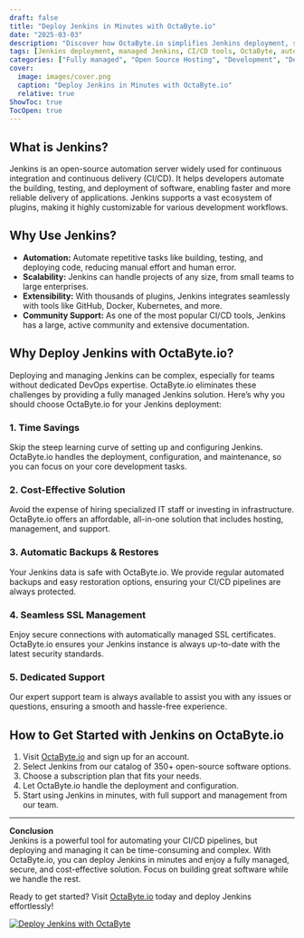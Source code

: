 ```yaml
---
draft: false
title: "Deploy Jenkins in Minutes with OctaByte.io"
date: "2025-03-03"
description: "Discover how OctaByte.io simplifies Jenkins deployment, saving you time and effort while ensuring a secure, cost-effective, and fully managed solution for your CI/CD needs."
tags: [Jenkins deployment, managed Jenkins, CI/CD tools, OctaByte, automated Jenkins setup, Jenkins hosting, Jenkins management, DevOps tools, open-source software hosting, Jenkins backup and restore]
categories: ["Fully managed", "Open Source Hosting", "Development", "Dev Ops", "Jenkins"]
cover:
  image: images/cover.png
  caption: "Deploy Jenkins in Minutes with OctaByte.io"
  relative: true
ShowToc: true
TocOpen: true
---
```



## What is Jenkins?

Jenkins is an open-source automation server widely used for continuous integration and continuous delivery (CI/CD). It helps developers automate the building, testing, and deployment of software, enabling faster and more reliable delivery of applications. Jenkins supports a vast ecosystem of plugins, making it highly customizable for various development workflows.

## Why Use Jenkins?

- **Automation:** Automate repetitive tasks like building, testing, and deploying code, reducing manual effort and human error.  
- **Scalability:** Jenkins can handle projects of any size, from small teams to large enterprises.  
- **Extensibility:** With thousands of plugins, Jenkins integrates seamlessly with tools like GitHub, Docker, Kubernetes, and more.  
- **Community Support:** As one of the most popular CI/CD tools, Jenkins has a large, active community and extensive documentation.  

## Why Deploy Jenkins with OctaByte.io?

Deploying and managing Jenkins can be complex, especially for teams without dedicated DevOps expertise. OctaByte.io eliminates these challenges by providing a fully managed Jenkins solution. Here’s why you should choose OctaByte.io for your Jenkins deployment:

### 1. **Time Savings**  
Skip the steep learning curve of setting up and configuring Jenkins. OctaByte.io handles the deployment, configuration, and maintenance, so you can focus on your core development tasks.

### 2. **Cost-Effective Solution**  
Avoid the expense of hiring specialized IT staff or investing in infrastructure. OctaByte.io offers an affordable, all-in-one solution that includes hosting, management, and support.

### 3. **Automatic Backups & Restores**  
Your Jenkins data is safe with OctaByte.io. We provide regular automated backups and easy restoration options, ensuring your CI/CD pipelines are always protected.

### 4. **Seamless SSL Management**  
Enjoy secure connections with automatically managed SSL certificates. OctaByte.io ensures your Jenkins instance is always up-to-date with the latest security standards.

### 5. **Dedicated Support**  
Our expert support team is always available to assist you with any issues or questions, ensuring a smooth and hassle-free experience.

## How to Get Started with Jenkins on OctaByte.io

1. Visit [OctaByte.io](https://octabyte.io) and sign up for an account.  
2. Select Jenkins from our catalog of 350+ open-source software options.  
3. Choose a subscription plan that fits your needs.  
4. Let OctaByte.io handle the deployment and configuration.  
5. Start using Jenkins in minutes, with full support and management from our team.  

---

**Conclusion**  
Jenkins is a powerful tool for automating your CI/CD pipelines, but deploying and managing it can be time-consuming and complex. With OctaByte.io, you can deploy Jenkins in minutes and enjoy a fully managed, secure, and cost-effective solution. Focus on building great software while we handle the rest.  

Ready to get started? Visit [OctaByte.io](https://octabyte.io) today and deploy Jenkins effortlessly!

[![Deploy Jenkins with OctaByte](/images/deploy-on-octabyte.png)](https://octabyte.io/fully-managed-open-source-services/development/dev-ops/jenkins)